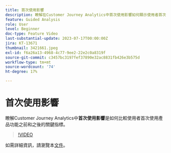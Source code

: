 ```yaml
---
title: 首次使用影響
description: 瞭解在Customer Journey Analytics中首次使用影響如何顯示使用者首次使用產品功能前後的關鍵指標執行方式比較。
feature: Guided Analysis
role: User
level: Beginner
doc-type: Feature Video
last-substantial-update: 2023-07-17T00:00:00Z
jira: KT-13671
thumbnail: 3421661.jpeg
exl-id: f6a26a13-4968-4c77-9ee2-22e2c0a8319f
source-git-commit: c3457bc3197fef37890e32ac8831fb426e3b575d
workflow-type: tm+mt
source-wordcount: '74'
ht-degree: 17%

---
```


# 首次使用影響

瞭解Customer Journey Analytics中&#x200B;**首次使用影響**&#x200B;是如何比較使用者首次使用產品功能之前和之後的關鍵指標。

>[!VIDEO](https://video.tv.adobe.com/v/3421661/?learn=on)

如需詳細資訊，請瀏覽本[文件](https://experienceleague.adobe.com/docs/analytics-platform/using/guided-analysis/impact/first-use.html)。
